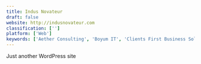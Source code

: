 ```yaml
---
title: Indus Novateur
draft: false 
website: http://indusnovateur.com
classification: ['']
platform: ['Web']
keywords: ['Aether Consulting', 'Boyum IT', 'Clients First Business Solutions', 'Frontline Consultancy', 'Ochiba Business Solutions', 'be one solutions Americas Inc.']
---
```

Just another WordPress site